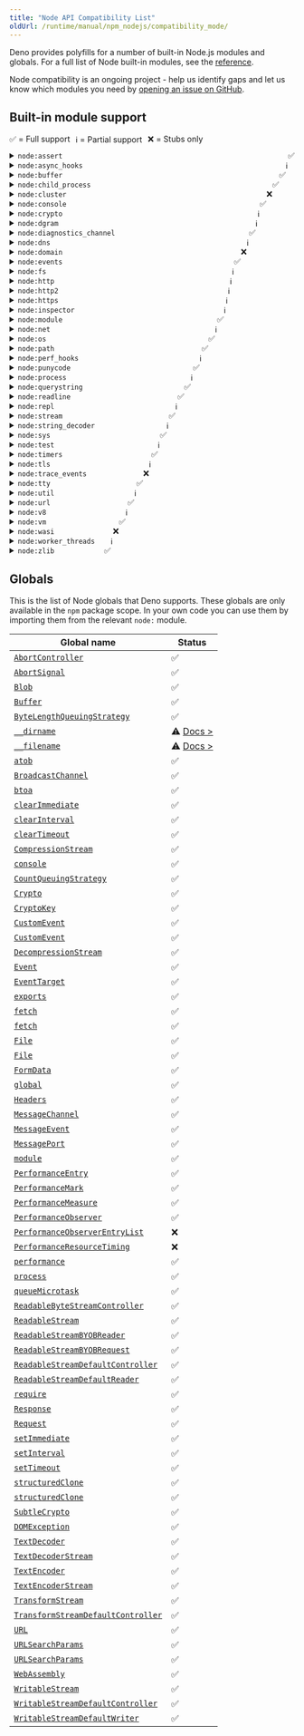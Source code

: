 ```yaml
---
title: "Node API Compatibility List"
oldUrl: /runtime/manual/npm_nodejs/compatibility_mode/
---
```


Deno provides polyfills for a number of built-in Node.js modules and globals.
For a full list of Node built-in modules, see the
[reference](https://docs.deno.com/api/node/).

Node compatibility is an ongoing project - help us identify gaps and let us know
which modules you need by
[opening an issue on GitHub](https://github.com/denoland/deno).

## Built-in module support

<div style="display: flex; flex-direction: row; gap: 10px; flex-wrap: wrap; margin-bottom: 10px">
  <div>✅ = Full support</div>
  <div>ℹ️ = Partial support</div>
  <div>❌ = Stubs only</div>
</div>

<details>
  <summary>
    <code>node:assert</code>
    <div style="float: right">
      <span>✅</span>
    </div>
  </summary>
  <p>
    Fully supported.
  </p>
  <p>
    <a href="https://nodejs.org/api/assert.html">Node.js docs</a>
  </p>
</details>

<details>
  <summary>
    <code>node:async_hooks</code>
    <div style="float: right">
      <span>ℹ️</span>
    </div>
  </summary>
  <p>
    <code>AsyncLocalStorage</code> is supported. <code>AsyncResource</code>,
    <code>executionAsyncId</code>, and <code>createHook</code> are
    non-functional stubs.
  </p>
  <p>
    <a href="https://nodejs.org/api/async_hooks.html">Node.js docs</a>
  </p>
</details>

<details>
  <summary>
    <code>node:buffer</code>
    <div style="float: right">
      <span>✅</span>
    </div>
  </summary>
  <p>
    Fully supported.
  </p>
  <p>
    <a href="https://nodejs.org/api/buffer.html">Node.js docs</a>
  </p>
</details>

<details>
  <summary>
    <code>node:child_process</code>
    <div style="float: right">
      <span>✅</span>
    </div>
  </summary>
  <p>
    Fully supported.
  </p>
  <p>
    <a href="https://nodejs.org/api/child_process.html">Node.js docs</a>
  </p>
</details>

<details>
  <summary>
    <code>node:cluster</code>
    <div style="float: right">
      <span>❌</span>
    </div>
  </summary>
  <p>All exports are non-functional stubs.</p>
  <p>
    <a href="https://nodejs.org/api/cluster.html">Node.js docs</a>
  </p>
</details>

<details>
  <summary>
    <code>node:console</code>
    <div style="float: right">
      <span>✅</span>
    </div>
  </summary>
  <p>
    Fully supported.
  </p>
  <p>
    <a href="https://nodejs.org/api/console.html">Node.js docs</a>
  </p>
</details>

<details>
  <summary>
    <code>node:crypto</code>
    <div style="float: right">
      <span>ℹ️</span>
    </div>
  </summary>
  <p>
    Missing <code>Certificate</code> class,
    <code>crypto.Cipheriv.prototype.setAutoPadding</code>,
    <code>crypto.Decipheriv.prototype.setAutoPadding</code>,
    <code>crypto.getCipherInfo</code>, <code>crypto.publicDecrypt</code>,
    <code>crypto.ECDH.prototype.convertKey</code>,
    <code>crypto.diffieHellman</code>, <code>x448</code> option for
    <code>generateKeyPair</code>, <code>crypto.KeyObject</code>,
    <code>safe</code>, <code>add</code> and <code>rem</code> options for
    <code>generatePrime</code>, <code>crypto.Sign.prototype.sign</code> and
    <code>crypto.Verify.prototype.verify</code> with non <code>BinaryLike</code>
    input, <code>crypto.secureHeapUsed</code>, <code>crypto.setEngine</code>,
    legacy methods of <code>crypto.X509Certificate</code>.
  </p>
  <p>
    <a href="https://nodejs.org/api/crypto.html">Node.js docs</a>
  </p>
</details>

<details>
  <summary>
    <code>node:dgram</code>
    <div style="float: right">
      <span>ℹ️</span>
    </div>
  </summary>
  <p>
    Some <code>dgram.Socket</code> instance methods are non-functional stubs:
    <ul>
        <li><code>addMembership</code></li>
        <li><code>addSourceSpecificMembership</code></li>
        <li><code>dropMembership</code></li>
        <li><code>dropSourceSpecificMembership</code></li>
        <li><code>setBroadcast</code></li>
        <li><code>setMulticastInterface</code></li>
        <li><code>setMulticastLoopback</code></li>
        <li><code>setMulticastTtl</code></li>
        <li><code>setTtl</code></li>
        <li><code>ref</code></li>
        <li><code>unref</code></li>
    </ul>
  </p>
  <p>
    <a href="https://nodejs.org/api/dgram.html">Node.js docs</a>
  </p>
</details>

<details>
  <summary>
    <code>node:diagnostics_channel</code>
    <div style="float: right">
      <span>✅</span>
    </div>
  </summary>
  <p>
    Fully supported.
  </p>
  <p>
    <a href="https://nodejs.org/api/diagnostics_channel.html">Node.js docs</a>
  </p>
</details>

<details>
  <summary>
    <code>node:dns</code>
    <div style="float: right">
      <span>ℹ️</span>
    </div>
  </summary>
  <p>
    Missing <code>dns.resolve*</code> with <code>ttl</code> option.
  </p>
  <p>
    <a href="https://nodejs.org/api/dns.html">Node.js docs</a>
  </p>
</details>

<details>
  <summary>
    <code>node:domain</code>
    <div style="float: right">
      <span>❌</span>
    </div>
  </summary>
  <p>All exports are non-functional stubs.</p>
  <p>
    <a href="https://nodejs.org/api/domain.html">Node.js docs</a>
  </p>
</details>

<details>
  <summary>
    <code>node:events</code>
    <div style="float: right">
      <span>✅</span>
    </div>
  </summary>
  <p>
    Fully supported.
  </p>
  <p>
    <a href="https://nodejs.org/api/events.html">Node.js docs</a>
  </p>
</details>

<details>
  <summary>
    <code>node:fs</code>
    <div style="float: right">
      <span>ℹ️</span>
    </div>
  </summary>
  <h5>
    <code>node:fs</code>
  </h5>
  <p>
    Missing <code>utf16le</code>, <code>latin1</code> and <code>ucs2</code>
    encoding for <code>fs.writeFile</code> and <code>fs.writeFileSync</code>.
  </p>
  <h5>
    <code>node:fs/promises</code>
  </h5>
  <p>
    Missing <code>lchmod</code>.
  </p>
  <p>
    <a href="https://nodejs.org/api/fs.html">Node.js docs</a>
  </p>
</details>

<details>
  <summary>
    <code>node:http</code>
    <div style="float: right">
      <span>ℹ️</span>
    </div>
  </summary>
  <p>
    <code>createConnection</code> option is currently not supported.
  </p>
  <p>
    <a href="https://nodejs.org/api/http.html">Node.js docs</a>
  </p>
</details>

<details>
  <summary>
    <code>node:http2</code>
    <div style="float: right">
      <span>ℹ️</span>
    </div>
  </summary>
  <p>
    Partially supported, major work in progress to enable <code>grpc-js</code>.
  </p>
  <p>
    <a href="https://nodejs.org/api/http2.html">Node.js docs</a>
  </p>
</details>

<details>
  <summary>
    <code>node:https</code>
    <div style="float: right">
      <span>ℹ️</span>
    </div>
  </summary>
  <p>
    Missing <code>https.Server.opts.cert</code> and
    <code>https.Server.opts.key</code> array type.
  </p>
  <p>
    <a href="https://nodejs.org/api/https.html">Node.js docs</a>
  </p>
</details>

<details>
  <summary>
    <code>node:inspector</code>
    <div style="float: right">
      <span>ℹ️</span>
    </div>
  </summary>
  <p>
    <code>console</code> is supported. Other APIs are stubs and will throw an
    error. Due to security implications the Deno team does not plan to polyfill
    these APIs.
  </p>
  <p>
    <a href="https://nodejs.org/api/inspector.html">Node.js docs</a>
  </p>
</details>

<details>
  <summary>
    <code>node:module</code>
    <div style="float: right">
      <span>✅</span>
    </div>
  </summary>
  <p>
    Fully supported.
  </p>
  <p>
    <a href="https://nodejs.org/api/module.html">Node.js docs</a>
  </p>
</details>

<details>
  <summary>
    <code>node:net</code>
    <div style="float: right">
      <span>ℹ️</span>
    </div>
  </summary>
  <p>
    Missing <code>net.Socket.prototype.constructor</code> with <code>fd</code>
    option.
  </p>
  <p>
    <a href="https://nodejs.org/api/net.html">Node.js docs</a>
  </p>
</details>

<details>
  <summary>
    <code>node:os</code>
    <div style="float: right">
      <span>✅</span>
    </div>
  </summary>
  <p>
    Fully supported.
  </p>
  <p>
    <a href="https://nodejs.org/api/os.html">Node.js docs</a>
  </p>
</details>

<details>
  <summary>
    <code>node:path</code>
    <div style="float: right">
      <span>✅</span>
    </div>
  </summary>
  <p>
    Fully supported.
  </p>
  <p>
    <a href="https://nodejs.org/api/path.html">Node.js docs</a>
  </p>
</details>

<details>
  <summary>
    <code>node:perf_hooks</code>
    <div style="float: right">
      <span>ℹ️</span>
    </div>
  </summary>
  <p>
    Missing <code>perf_hooks.eventLoopUtilization</code>,
    <code>perf_hooks.timerify</code>,
    <code>perf_hooks.monitorEventLoopDelay</code>.
  </p>
  <p>
    <a href="https://nodejs.org/api/perf_hooks.html">Node.js docs</a>
  </p>
</details>

<details>
  <summary>
    <code>node:punycode</code>
    <div style="float: right">
      <span>✅</span>
    </div>
  </summary>
  <p>
    Fully supported.
  </p>
  <p>
    <a href="https://nodejs.org/api/punycode.html">Node.js docs</a>
  </p>
</details>

<details>
  <summary>
    <code>node:process</code>
    <div style="float: right">
      <span>ℹ️</span>
    </div>
  </summary>
  <p>
    Missing <code>multipleResolves</code>, <code>worker</code> events.
  </p>
  <p>
    <a href="https://nodejs.org/api/process.html">Node.js docs</a>
  </p>
</details>

<details>
  <summary>
    <code>node:querystring</code>
    <div style="float: right">
      <span>✅</span>
    </div>
  </summary>
  <p>
    Fully supported.
  </p>
  <p>
    <a href="https://nodejs.org/api/querystring.html">Node.js docs</a>
  </p>
</details>

<details>
  <summary>
    <code>node:readline</code>
    <div style="float: right">
      <span>✅</span>
    </div>
  </summary>
  <p>
    Fully supported.
  </p>
  <p>
    <a href="https://nodejs.org/api/readline.html">Node.js docs</a>
  </p>
</details>

<details>
  <summary>
    <code>node:repl</code>
    <div style="float: right">
      <span>ℹ️</span>
    </div>
  </summary>
  <p>
    <code>builtinModules</code> and <code>_builtinLibs</code> are supported.
    Missing <code>REPLServer.prototype.constructor</code> and
    <code>start()</code>.
  </p>
  <p>
    <a href="https://nodejs.org/api/repl.html">Node.js docs</a>
  </p>
</details>

<details>
  <summary>
    <code>node:stream</code>
    <div style="float: right">
      <span>✅</span>
    </div>
  </summary>
  <p>
    Fully supported.
  </p>
  <p>
    <a href="https://nodejs.org/api/stream.html">Node.js docs</a>
  </p>
</details>

<details>
  <summary>
    <code>node:string_decoder</code>
    <div style="float: right">
      <span>ℹ️</span>
    </div>
  </summary>
  <p>
    Missing decoding of <code>ascii</code>, <code>latin1</code> and
    <code>utf16le</code> decoding options.
  </p>
  <p>
    <a href="https://nodejs.org/api/string_decoder.html">Node.js docs</a>
  </p>
</details>

<details>
  <summary>
    <code>node:sys</code>
    <div style="float: right">
      <span>✅</span>
    </div>
  </summary>
  <p>
    Fully supported.
  </p>
  <p>
    <a href="https://nodejs.org/api/util.html">Node.js docs</a>
  </p>
</details>

<details>
  <summary>
    <code>node:test</code>
    <div style="float: right">
      <span>ℹ️</span>
    </div>
  </summary>
  <p>
    Currently only <code>test</code> API is supported.
  </p>
  <p>
    <a href="https://nodejs.org/api/test.html">Node.js docs</a>
  </p>
</details>

<details>
  <summary>
    <code>node:timers</code>
    <div style="float: right">
      <span>✅</span>
    </div>
  </summary>
  <p>
    Fully supported.
  </p>
  <p>
    <a href="https://nodejs.org/api/timers.html">Node.js docs</a>
  </p>
</details>

<details>
  <summary>
    <code>node:tls</code>
    <div style="float: right">
      <span>ℹ️</span>
    </div>
  </summary>
  <p>
    Missing <code>createSecurePair</code>.
  </p>
  <p>
    <a href="https://nodejs.org/api/tls.html">Node.js docs</a>
  </p>
</details>

<details>
  <summary>
    <code>node:trace_events</code>
    <div style="float: right">
      <span>❌</span>
    </div>
  </summary>
  <p>All exports are non-functional stubs.</p>
  <p>
    <a href="https://nodejs.org/api/tracing.html">Node.js docs</a>
  </p>
</details>

<details>
  <summary>
    <code>node:tty</code>
    <div style="float: right">
      <span>✅</span>
    </div>
  </summary>
  <p>
    Fully supported.
  </p>
  <p>
    <a href="https://nodejs.org/api/tty.html">Node.js docs</a>
  </p>
</details>

<details>
  <summary>
    <code>node:util</code>
    <div style="float: right">
      <span>ℹ️</span>
    </div>
  </summary>
  <p>
    Missing <code>aborted</code>, <code>transferableAbortSignal</code>, <code>transferableAbortController</code>, <code>MIMEParams</code>, <code>MIMEType</code>, <code>getSystemErrorMap</code>, and <code>debug</code>.
  </p>
  <p>
    <a href="https://nodejs.org/api/util.html">Node.js docs</a>
  </p>
</details>

<details>
  <summary>
    <code>node:url</code>
    <div style="float: right">
      <span>✅</span>
    </div>
  </summary>
  <p>
    Fully supported.
  </p>
  <p>
    <a href="https://nodejs.org/api/url.html">Node.js docs</a>
  </p>
</details>

<details>
  <summary>
    <code>node:v8</code>
    <div style="float: right">
      <span>ℹ️</span>
    </div>
  </summary>
  <p>
    <code>cachedDataVersionTag</code> and <code>getHeapStatistics</code> are
    supported. <code>setFlagsFromStrings</code> is a noop. Other APIs are not
    supported and will throw and error.
  </p>
  <p>
    <a href="https://nodejs.org/api/v8.html">Node.js docs</a>
  </p>
</details>

<details>
  <summary>
    <code>node:vm</code>
    <div style="float: right">
      <span>✅</span>
    </div>
  </summary>
  <p>
    Fully supported.
  </p>
  <p>
    <a href="https://nodejs.org/api/vm.html">Node.js docs</a>
  </p>
</details>

<details>
  <summary>
    <code>node:wasi</code>
    <div style="float: right">
      <span>❌</span>
    </div>
  </summary>
  <p>All exports are non-functional stubs.</p>
  <p>
    <a href="https://nodejs.org/api/wasi.html">Node.js docs</a>
  </p>
</details>

<details>
  <summary>
    <code>node:worker_threads</code>
    <div style="float: right">
      <span>ℹ️</span>
    </div>
  </summary>
  <p>
    Missing <code>parentPort.emit</code>,
    <code>parentPort.removeAllListeners</code>,
    <code>markAsUntransferable</code>, <code>moveMessagePortToContext</code>,
    <code>receiveMessageOnPort</code>,
    <code>Worker.prototype.getHeapSnapshot</code>.
  </p>
  <p>
    <a href="https://nodejs.org/api/worker_threads.html">Node.js docs</a>
  </p>
</details>

<details>
  <summary>
    <code>node:zlib</code>
    <div style="float: right">
      <span>✅</span>
    </div>
  </summary>
  <p>
    Fully supported.
  </p>
  <p>
    <a href="https://nodejs.org/api/zlib.html">Node.js docs</a>
  </p>
</details>

## Globals

This is the list of Node globals that Deno supports. These globals are only
available in the `npm` package scope. In your own code you can use them by
importing them from the relevant `node:` module.

| Global name                                                                                                      | Status                                          |
| ---------------------------------------------------------------------------------------------------------------- | ----------------------------------------------- |
| [`AbortController`](https://nodejs.org/api/globals.html#class-abortcontroller)                                   | ✅                                              |
| [`AbortSignal`](https://nodejs.org/api/globals.html#class-abortsignal)                                           | ✅                                              |
| [`Blob`](https://nodejs.org/api/globals.html#class-blob)                                                         | ✅                                              |
| [`Buffer`](https://nodejs.org/api/globals.html#class-buffer)                                                     | ✅                                              |
| [`ByteLengthQueuingStrategy`](https://nodejs.org/api/globals.html#class-bytelengthqueuingstrategy)               | ✅                                              |
| [`__dirname`](https://nodejs.org/api/globals.html#__dirname)                                                     | ⚠️ [Docs &gt;](./migrate#nodejs-global-objects) |
| [`__filename`](https://nodejs.org/api/globals.html#__filename)                                                   | ⚠️ [Docs &gt;](./migrate#nodejs-global-objects) |
| [`atob`](https://nodejs.org/api/globals.html#atobdata)                                                           | ✅                                              |
| [`BroadcastChannel`](https://nodejs.org/api/globals.html#broadcastchannel)                                       | ✅                                              |
| [`btoa`](https://nodejs.org/api/globals.html#btoadata)                                                           | ✅                                              |
| [`clearImmediate`](https://nodejs.org/api/globals.html#clearimmediateimmediateobject)                            | ✅                                              |
| [`clearInterval`](https://nodejs.org/api/globals.html#clearintervalintervalobject)                               | ✅                                              |
| [`clearTimeout`](https://nodejs.org/api/globals.html#cleartimeouttimeoutobject)                                  | ✅                                              |
| [`CompressionStream`](https://nodejs.org/api/globals.html#class-compressionstream)                               | ✅                                              |
| [`console`](https://nodejs.org/api/globals.html#console)                                                         | ✅                                              |
| [`CountQueuingStrategy`](https://nodejs.org/api/globals.html#class-countqueuingstrategy)                         | ✅                                              |
| [`Crypto`](https://nodejs.org/api/globals.html#crypto)                                                           | ✅                                              |
| [`CryptoKey`](https://nodejs.org/api/globals.html#cryptokey)                                                     | ✅                                              |
| [`CustomEvent`](https://nodejs.org/api/globals.html#customevent)                                                 | ✅                                              |
| [`CustomEvent`](https://nodejs.org/api/globals.html#customevent)                                                 | ✅                                              |
| [`DecompressionStream`](https://nodejs.org/api/globals.html#class-decompressionstream)                           | ✅                                              |
| [`Event`](https://nodejs.org/api/globals.html#event)                                                             | ✅                                              |
| [`EventTarget`](https://nodejs.org/api/globals.html#eventtarget)                                                 | ✅                                              |
| [`exports`](https://nodejs.org/api/globals.html#exports)                                                         | ✅                                              |
| [`fetch`](https://nodejs.org/api/globals.html#fetch)                                                             | ✅                                              |
| [`fetch`](https://nodejs.org/api/globals.html#fetch)                                                             | ✅                                              |
| [`File`](https://nodejs.org/api/globals.html#class-file)                                                         | ✅                                              |
| [`File`](https://nodejs.org/api/globals.html#class-file)                                                         | ✅                                              |
| [`FormData`](https://nodejs.org/api/globals.html#class-formdata)                                                 | ✅                                              |
| [`global`](https://nodejs.org/api/globals.html#global)                                                           | ✅                                              |
| [`Headers`](https://nodejs.org/api/globals.html#class-headers)                                                   | ✅                                              |
| [`MessageChannel`](https://nodejs.org/api/globals.html#messagechannel)                                           | ✅                                              |
| [`MessageEvent`](https://nodejs.org/api/globals.html#messageevent)                                               | ✅                                              |
| [`MessagePort`](https://nodejs.org/api/globals.html#messageport)                                                 | ✅                                              |
| [`module`](https://nodejs.org/api/globals.html#module)                                                           | ✅                                              |
| [`PerformanceEntry`](https://nodejs.org/api/globals.html#performanceentry)                                       | ✅                                              |
| [`PerformanceMark`](https://nodejs.org/api/globals.html#performancemark)                                         | ✅                                              |
| [`PerformanceMeasure`](https://nodejs.org/api/globals.html#performancemeasure)                                   | ✅                                              |
| [`PerformanceObserver`](https://nodejs.org/api/globals.html#performanceobserver)                                 | ✅                                              |
| [`PerformanceObserverEntryList`](https://nodejs.org/api/globals.html#performanceobserverentrylist)               | ❌                                              |
| [`PerformanceResourceTiming`](https://nodejs.org/api/globals.html#performanceresourcetiming)                     | ❌                                              |
| [`performance`](https://nodejs.org/api/globals.html#performance)                                                 | ✅                                              |
| [`process`](https://nodejs.org/api/globals.html#process)                                                         | ✅                                              |
| [`queueMicrotask`](https://nodejs.org/api/globals.html#queuemicrotaskcallback)                                   | ✅                                              |
| [`ReadableByteStreamController`](https://nodejs.org/api/globals.html#class-readablebytestreamcontroller)         | ✅                                              |
| [`ReadableStream`](https://nodejs.org/api/globals.html#class-readablestream)                                     | ✅                                              |
| [`ReadableStreamBYOBReader`](https://nodejs.org/api/globals.html#class-readablestreambyobreader)                 | ✅                                              |
| [`ReadableStreamBYOBRequest`](https://nodejs.org/api/globals.html#class-readablestreambyobrequest)               | ✅                                              |
| [`ReadableStreamDefaultController`](https://nodejs.org/api/globals.html#class-readablestreamdefaultcontroller)   | ✅                                              |
| [`ReadableStreamDefaultReader`](https://nodejs.org/api/globals.html#class-readablestreamdefaultreader)           | ✅                                              |
| [`require`](https://nodejs.org/api/globals.html#require)                                                         | ✅                                              |
| [`Response`](https://nodejs.org/api/globals.html#response)                                                       | ✅                                              |
| [`Request`](https://nodejs.org/api/globals.html#request)                                                         | ✅                                              |
| [`setImmediate`](https://nodejs.org/api/globals.html#setimmediatecallback-args)                                  | ✅                                              |
| [`setInterval`](https://nodejs.org/api/globals.html#setintervalcallback-delay-args)                              | ✅                                              |
| [`setTimeout`](https://nodejs.org/api/globals.html#settimeoutcallback-delay-args)                                | ✅                                              |
| [`structuredClone`](https://nodejs.org/api/globals.html#structuredclonevalue-options)                            | ✅                                              |
| [`structuredClone`](https://nodejs.org/api/globals.html#structuredclonevalue-options)                            | ✅                                              |
| [`SubtleCrypto`](https://nodejs.org/api/globals.html#subtlecrypto)                                               | ✅                                              |
| [`DOMException`](https://nodejs.org/api/globals.html#domexception)                                               | ✅                                              |
| [`TextDecoder`](https://nodejs.org/api/globals.html#textdecoder)                                                 | ✅                                              |
| [`TextDecoderStream`](https://nodejs.org/api/globals.html#class-textdecoderstream)                               | ✅                                              |
| [`TextEncoder`](https://nodejs.org/api/globals.html#textencoder)                                                 | ✅                                              |
| [`TextEncoderStream`](https://nodejs.org/api/globals.html#class-textencoderstream)                               | ✅                                              |
| [`TransformStream`](https://nodejs.org/api/globals.html#class-transformstream)                                   | ✅                                              |
| [`TransformStreamDefaultController`](https://nodejs.org/api/globals.html#class-transformstreamdefaultcontroller) | ✅                                              |
| [`URL`](https://nodejs.org/api/globals.html#url)                                                                 | ✅                                              |
| [`URLSearchParams`](https://nodejs.org/api/globals.html#urlsearchparams)                                         | ✅                                              |
| [`URLSearchParams`](https://nodejs.org/api/globals.html#urlsearchparams)                                         | ✅                                              |
| [`WebAssembly`](https://nodejs.org/api/globals.html#webassembly)                                                 | ✅                                              |
| [`WritableStream`](https://nodejs.org/api/globals.html#class-writablestream)                                     | ✅                                              |
| [`WritableStreamDefaultController`](https://nodejs.org/api/globals.html#class-writablestreamdefaultcontroller)   | ✅                                              |
| [`WritableStreamDefaultWriter`](https://nodejs.org/api/globals.html#class-writablestreamdefaultwriter)           | ✅                                              |
